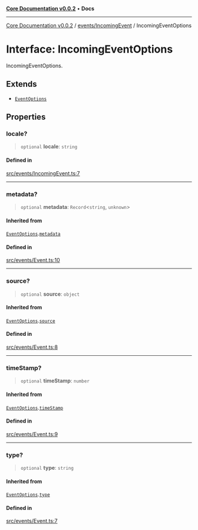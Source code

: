 [**Core Documentation v0.0.2**](../../../README.md) • **Docs**

***

[Core Documentation v0.0.2](../../../modules.md) / [events/IncomingEvent](../README.md) / IncomingEventOptions

# Interface: IncomingEventOptions

IncomingEventOptions.

## Extends

- [`EventOptions`](../../Event/interfaces/EventOptions.md)

## Properties

### locale?

> `optional` **locale**: `string`

#### Defined in

[src/events/IncomingEvent.ts:7](https://github.com/stonemjs/core/blob/aa2a76ee3b0b5f73fa20c9cec0decb9263cddbc2/src/events/IncomingEvent.ts#L7)

***

### metadata?

> `optional` **metadata**: `Record`\<`string`, `unknown`\>

#### Inherited from

[`EventOptions`](../../Event/interfaces/EventOptions.md).[`metadata`](../../Event/interfaces/EventOptions.md#metadata)

#### Defined in

[src/events/Event.ts:10](https://github.com/stonemjs/core/blob/aa2a76ee3b0b5f73fa20c9cec0decb9263cddbc2/src/events/Event.ts#L10)

***

### source?

> `optional` **source**: `object`

#### Inherited from

[`EventOptions`](../../Event/interfaces/EventOptions.md).[`source`](../../Event/interfaces/EventOptions.md#source)

#### Defined in

[src/events/Event.ts:8](https://github.com/stonemjs/core/blob/aa2a76ee3b0b5f73fa20c9cec0decb9263cddbc2/src/events/Event.ts#L8)

***

### timeStamp?

> `optional` **timeStamp**: `number`

#### Inherited from

[`EventOptions`](../../Event/interfaces/EventOptions.md).[`timeStamp`](../../Event/interfaces/EventOptions.md#timestamp)

#### Defined in

[src/events/Event.ts:9](https://github.com/stonemjs/core/blob/aa2a76ee3b0b5f73fa20c9cec0decb9263cddbc2/src/events/Event.ts#L9)

***

### type?

> `optional` **type**: `string`

#### Inherited from

[`EventOptions`](../../Event/interfaces/EventOptions.md).[`type`](../../Event/interfaces/EventOptions.md#type)

#### Defined in

[src/events/Event.ts:7](https://github.com/stonemjs/core/blob/aa2a76ee3b0b5f73fa20c9cec0decb9263cddbc2/src/events/Event.ts#L7)
